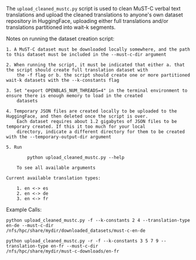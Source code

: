 The `upload_cleaned_mustc.py` script is used to clean MuST-C verbal text translations and upload the cleaned translations to anyone's 
    own dataset repository in HuggingFace, uploading either full translations and/or translations partitioned into wait-k segments.


Notes on running the dataset creation script:

    1. A MuST-C dataset must be downloaded locally somewhere, and the path to this dataset must be included in the --must-c-dir argument

    2. When running the script, it must be indicated that either a. that the script should create full translation dataset with 
        the -f flag or b. the script should create one or more partitioned wait-k datasets with the --k-constants flag
       
    3. Set "export OPENBLAS_NUM_THREADS=4" in the terminal environment to ensure there is enough memory to load in the created
        datasets

    4. Temporary JSON files are created locally to be uploaded to the HuggingFace, and then deleted once the script is over.
        Each dataset requires about 1.2 gigabytes of JSON files to be temporary created. If this it too much for your local
        directory, indicate a different directory for them to be created with the --temporary-output-dir argument

    5. Run 

            python upload_cleaned_mustc.py --help

        To see all available arguments
        
    Current available translation types:

        1. en <-> es
        2. en <-> de
        3. en <-> fr


Example Calls:

    python upload_cleaned_mustc.py -f --k-constants 2 4 --translation-type en-de --must-c-dir 
    /nfs/hpc/share/mydir/downloaded_datasets/must-c-en-de 
        
    python upload_cleaned_mustc.py -r -f --k-constants 3 5 7 9 --translation-type en-fr --must-c-dir 
    /nfs/hpc/share/mydir/must-c-downloads/en-fr 
